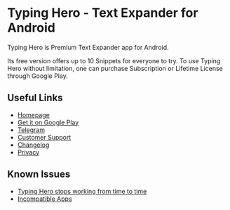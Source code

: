 # Typing Hero - Text Expander for Android

Typing Hero is Premium Text Expander app for Android.

Its free version offers up to 10 Snippets for everyone to try. To use Typing Hero without limitation, one can purchase Subscription or Lifetime License through Google Play.

## Useful Links

- [Homepage](https://typinghero.app/)
- [Get it on Google Play](https://play.google.com/store/apps/details?id=sen.typinghero)
- [Telegram](http://t.me/typinghero)
- [Customer Support](th@sensen.dev)
- [Changelog](https://typinghero.app/changelog/)
- [Privacy](https://typinghero.app/privacy/)

## Known Issues

- [Typing Hero stops working from time to time](https://typinghero.app/docs/#battery-optimization)
- [Incompatible Apps](https://typinghero.app/docs/#incompatible-apps)
